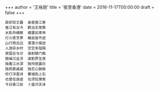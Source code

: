 +++
author = '王咏刚'
title = '夜至香港'
date = 2016-11-17T00:00:00
draft = false
+++

<div class="poem">

```
辞却百丈霾  身是香江客
香江有古今  羁泊无常策
水影舟横移  楼厦如束帛
灯火夜烹茶  蝇虫皆忤逆
山行雨云边  濛濛少痕迹
人游异乡时  空空多阻隔
家国合与分  谁射辕门戟
鼓噪沉且浮  谁割贾生席
独看江水深  独怜夜露白
独悲歌戚戚  独恋心脉脉
伶仃洋里诗  寨城街上石
也曾任逍遥  也须任萧索
今日香江前  卜筮问天泽
```

</div>
